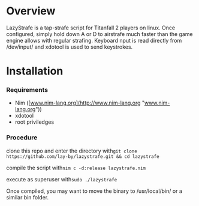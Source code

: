 # Overview

LazyStrafe is a tap-strafe script for Titanfall 2 players on linux. Once configured, simply hold down A or D to airstrafe much faster than the game engine allows with regular strafing. Keyboard nput is read directly from /dev/input/ and xdotool is used to send keystrokes. 

# Installation
### Requirements
- Nim ([www.nim-lang.org](http://www.nim-lang.org "www.nim-lang.org"))
- xdotool
- root priviledges

### Procedure
clone this repo and enter the directory with`git clone https://github.com/lay-by/lazystrafe.git && cd lazystrafe`

compile the script with`nim c -d:release lazystrafe.nim`

execute as superuser with`sudo ./lazystrafe`

Once compiled, you may want to move the binary to /usr/local/bin/ or a similar bin folder.
